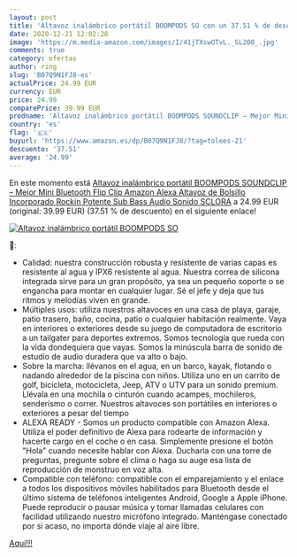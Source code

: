 ```yaml
---
layout: post
title: 'Altavoz inalámbrico portátil BOOMPODS SO con un 37.51 % de descuento'
date: 2020-12-21 12:02:28
image: 'https://m.media-amazon.com/images/I/41jTXswOTvL._SL200_.jpg'
comments: true
category: ofertas
author: ring
slug: 'B07Q9N1FJ8-es'
actualPrice: 24.99 EUR
currency: EUR
price: 24.99
comparePrice: 39.99 EUR
prodname: 'Altavoz inalámbrico portátil BOOMPODS SOUNDCLIP – Mejor Mini Bluetooth Flip Clip Amazon Alexa Altavoz de Bolsillo Incorporado Rockin Potente Sub Bass Audio Sonido  SCLORA'
country: 'es'
flag: '🇪🇸'
buyurl: 'https://www.amazon.es/dp/B07Q9N1FJ8/?tag=tolees-21'
descuento: '37.51'
average: '24.99'
---
```


En este momento está [Altavoz inalámbrico portátil BOOMPODS SOUNDCLIP – Mejor Mini Bluetooth Flip Clip Amazon Alexa Altavoz de Bolsillo Incorporado Rockin Potente Sub Bass Audio Sonido  SCLORA](https://www.amazon.es/dp/B07Q9N1FJ8/?tag=tolees-21) a 24.99 EUR (original: 39.99 EUR) (37.51 %  de descuento) en el siguiente enlace!

[![Altavoz inalámbrico portátil BOOMPODS SO](https://m.media-amazon.com/images/I/41jTXswOTvL._SL200_.jpg)](https://www.amazon.es/dp/B07Q9N1FJ8/?tag=tolees-21)

🔎:

- Calidad: nuestra construcción robusta y resistente de varias capas es resistente al agua y IPX6 resistente al agua. Nuestra correa de silicona integrada sirve para un gran propósito, ya sea un pequeño soporte o se engancha para montar en cualquier lugar. Sé el jefe y deja que tus ritmos y melodías viven en grande.
- Múltiples usos: utiliza nuestros altavoces en una casa de playa, garaje, patio trasero, baño, cocina, patio o cualquier habitación realmente. Vaya en interiores o exteriores desde su juego de computadora de escritorio a un tailgater para deportes extremos. Somos tecnología que rueda con la vida dondequiera que vayas. Somos la minúscula barra de sonido de estudio de audio duradera que va alto o bajo.
- Sobre la marcha: llévanos en el agua, en un barco, kayak, flotando o nadando alrededor de la piscina con niños. Utiliza uno en un carrito de golf, bicicleta, motocicleta, Jeep, ATV o UTV para un sonido premium. Llévala en una mochila o cinturón cuando acampes, mochileros, senderismo o correr. Nuestros altavoces son portátiles en interiores o exteriores a pesar del tiempo
- ALEXA READY - Somos un producto compatible con Amazon Alexa. Utiliza el poder definitivo de Alexa para rodearte de información y hacerte cargo en el coche o en casa. Simplemente presione el botón "Hola" cuando necesite hablar con Alexa. Ducharla con una torre de preguntas, pregunte sobre el clima o haga su auge esa lista de reproducción de monstruo en voz alta.
- Compatible con teléfono: compatible con el emparejamiento y el enlace a todos los dispositivos móviles habilitados para Bluetooth desde el último sistema de teléfonos inteligentes Android, Google a Apple iPhone. Puede reproducir o pausar música y tomar llamadas celulares con facilidad utilizando nuestro micrófono integrado. Manténgase conectado por si acaso, no importa dónde viaje al aire libre.

[Aquí!!!](https://www.amazon.es/dp/B07Q9N1FJ8/?tag=tolees-21)
